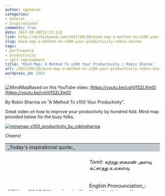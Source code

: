 ```yaml
---
author: vguhesan
categories:
- General
- Inspirational
comments: true
date: 2017-09-20T22:21:11Z
link: http://mythinkpond.com/2017/09/20/mind-map-a-method-to-x100-your-productivity-robin-sharma/
slug: mind-map-a-method-to-x100-your-productivity-robin-sharma
tags:
- perfromance
- productivity
- self-improvement
title: 'Mind Map: A Method To x100 Your Productivity | Robin Sharma'
url: /2017/09/20/mind-map-a-method-to-x100-your-productivity-robin-sharma/
wordpress_id: 1563
---
```


![MindMap](/img/2017/09/mindmap.png)Based on this YouTube video: [https://youtu.be/cshVfS2LXm0](https://youtu.be/cshVfS2LXm0)

By Robin Sharma on "A Method To x100 Your Productivity".

Great video on how to improve your productivity by hundred fold. Mind map provided below for the busy folks.

[![minemap-x100_productivity_by_robinsharma](/img/2017/09/minemap-x100_productivity_by_robinsharma2.png)](/img/2017/09/minemap-x100_productivity_by_robinsharma.png)

Cheers!
<table width="605" style="height:155px;" >
<tbody >
<tr >

<td colspan="2" bgcolor="#C2C9CC" >_Today's inspirational quote:_
</td>
</tr>
<tr >

<td valign="middle" >[![](/img/2017/09/avvaiyar.jpg)](/img/2017/09/avvaiyar.jpg)
</td>

<td valign="middle" >


###### Tamil: கற்றது கைமண் அளவு, கட்காதது உலகளவு.
English Pronounciation_: Katrathu Kaiman Alavu Kallathathu Ulagalavu_
English Translation: Known is a drop, unknown is an ocean.




###### - [Avvaiyar](https://en.wikipedia.org/wiki/Avvaiyar)



</td>
</tr>
</tbody>
</table>

